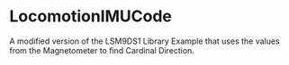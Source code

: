 # LocomotionIMUCode
A modified version of the LSM9DS1 Library Example that uses the values from the Magnetometer to find Cardinal Direction.
